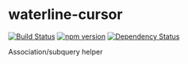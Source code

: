 waterline-cursor
================
[![Build Status](https://travis-ci.org/balderdashy/waterline-cursor.svg?branch=master)](https://travis-ci.org/balderdashy/waterline-cursor)
[![npm version](https://badge.fury.io/js/waterline-cursor.svg)](http://badge.fury.io/js/waterline-cursor)
[![Dependency Status](https://david-dm.org/balderdashy/waterline-cursor.svg)](https://david-dm.org/balderdashy/waterline-cursor)

Association/subquery helper
